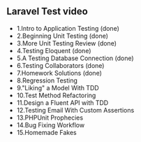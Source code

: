 
## Laravel Test video



- 1.Intro to Application Testing (done)
- 2.Beginning Unit Testing (done)
- 3.More Unit Testing Review (done)
- 4.Testing Eloquent (done)
- 5.A Testing Database Connection (done)
- 6.Testing Collaborators (done)
- 7.Homework Solutions (done)
- 8.Regression Testing
- 9."Liking" a Model With TDD
- 10.Test Method Refactoring
- 11.Design a Fluent API with TDD
- 12.Testing Email With Custom Assertions
- 13.PHPUnit Prophecies
- 14.Bug Fixing Workflow
- 15.Homemade Fakes
